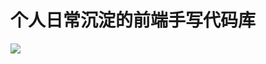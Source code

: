# 个人日常沉淀的前端手写代码库

![](https://media0.giphy.com/media/v1.Y2lkPTc5MGI3NjExY2Q4Yzg1MGMxMjk5NWQxYmZjZjgyZmE4OWQ2OWZkMjA1ODhlZGEzZSZlcD12MV9pbnRlcm5hbF9naWZzX2dpZklkJmN0PWc/4H3Ii5eLChYul9p7NL/giphy.gif)
